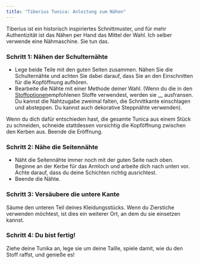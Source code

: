 ```yaml
---
title: "Tiberius Tunica: Anleitung zum Nähen"
---
```


<Note>

Tiberius ist ein historisch inspiriertes Schnittmuster, und für mehr Authentizität ist das Nähen per Hand das Mittel der Wahl. Ich selber verwende eine Nähmaschine. Sie tun das.

</Note>

### Schritt 1: Nähen der Schulternähte

- Lege beide Teile mit den guten Seiten zusammen. Nähen Sie die Schulternähte und achten Sie dabei darauf, dass Sie an den Einschnitten für die Kopföffnung aufhören.
- Bearbeite die Nähte mit einer Methode deiner Wahl. (Wenn du die in den [Stoffoptionen](/docs/designs/tiberius/fabric)empfohlenen Stoffe verwendest, werden sie __ ausfransen. Du kannst die Nahtzugabe zweimal falten, die Schnittkante einschlagen und absteppen. Du kannst auch dekorative Steppnähte verwenden).

<Note>

Wenn du dich dafür entschieden hast, die gesamte Tunica aus einem Stück zu schneiden, schneide stattdessen vorsichtig die Kopföffnung zwischen den Kerben aus. Beende die Eröffnung.

</Note>

### Schritt 2: Nähe die Seitennähte

- Näht die Seitennähte immer noch mit der guten Seite nach oben. Beginne an der Kerbe für das Armloch und arbeite dich nach unten vor. Achte darauf, dass du deine Schichten richtig ausrichtest.
- Beende die Nähte.

### Schritt 3: Versäubere die untere Kante

Säume den unteren Teil deines Kleidungsstücks. Wenn du Zierstiche verwenden möchtest, ist dies ein weiterer Ort, an dem du sie einsetzen kannst.

### Schritt 4: Du bist fertig!

Ziehe deine Tunika an, lege sie um deine Taille, spiele damit, wie du den Stoff raffst, und genieße es!
